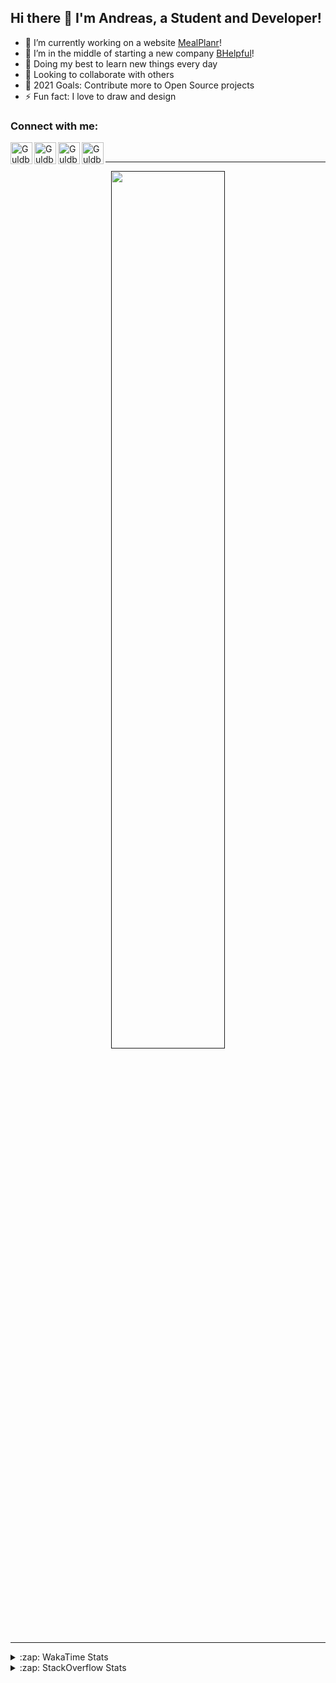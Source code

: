 ## Hi there 👋 I'm Andreas, a Student and Developer!

- 🔭 I’m currently working on a website [MealPlanr][MP]!
- 📑 I’m in the middle of starting a new company [BHelpful][BHelpful]!
- 🌱 Doing my best to learn new things every day
- 👯 Looking to collaborate with others
- 🥅 2021 Goals: Contribute more to Open Source projects
- ⚡ Fun fact: I love to draw and design

### Connect with me:

[<img align="left" alt="Guldberg | YouTube" width="35px" src="https://cdn1.iconfinder.com/data/icons/logotypes/32/youtube-512.png" />][youtube]
[<img align="left" alt="Guldberg | Twitter" width="35px" src="https://cdn1.iconfinder.com/data/icons/logotypes/32/square-twitter-512.png" />][twitter]
[<img align="left" alt="Guldberg | LinkedIn" width="35px" src="https://cdn1.iconfinder.com/data/icons/logotypes/32/square-linkedin-512.png" />][linkedin]
[<img align="left" alt="Guldberg | Instagram" width="35px" src="https://cdn2.iconfinder.com/data/icons/social-icons-33/128/Instagram-512.png" />][instagram]

<br />

---

<p align="center">
  <a href="">
    <img width="60% align="center" src="https://github-readme-stats.vercel.app/api?username=Andreasgdp&show_icons=true&count_private=true" />
  </a>
</p>

---

<details>
  <summary>:zap: WakaTime Stats</summary>

<br />

<!--START_SECTION:waka-->
![Profile Views](http://img.shields.io/badge/Profile%20Views-10-blue)

**I'm an Early 🐤** 

```text
🌞 Morning    188 commits    ████░░░░░░░░░░░░░░░░░░░░░   19.24% 
🌆 Daytime    470 commits    ████████████░░░░░░░░░░░░░   48.11% 
🌃 Evening    299 commits    ███████░░░░░░░░░░░░░░░░░░   30.6% 
🌙 Night      20 commits     ░░░░░░░░░░░░░░░░░░░░░░░░░   2.05%

```
📅 **I'm Most Productive on Sunday** 

```text
Monday       177 commits    ████░░░░░░░░░░░░░░░░░░░░░   18.12% 
Tuesday      110 commits    ██░░░░░░░░░░░░░░░░░░░░░░░   11.26% 
Wednesday    151 commits    ███░░░░░░░░░░░░░░░░░░░░░░   15.46% 
Thursday     111 commits    ██░░░░░░░░░░░░░░░░░░░░░░░   11.36% 
Friday       86 commits     ██░░░░░░░░░░░░░░░░░░░░░░░   8.8% 
Saturday     133 commits    ███░░░░░░░░░░░░░░░░░░░░░░   13.61% 
Sunday       209 commits    █████░░░░░░░░░░░░░░░░░░░░   21.39%

```


📊 **This Week I Spent My Time On** 

```text
⌚︎ Time Zone: Europe/Copenhagen

💬 Programming Languages: 
TypeScript               7 hrs 12 mins       █████████████░░░░░░░░░░░░   54.89% 
HTML                     3 hrs 6 mins        ██████░░░░░░░░░░░░░░░░░░░   23.69% 
YAML                     1 hr 35 mins        ███░░░░░░░░░░░░░░░░░░░░░░   12.13% 
JSON                     36 mins             █░░░░░░░░░░░░░░░░░░░░░░░░   4.65% 
Markdown                 22 mins             ░░░░░░░░░░░░░░░░░░░░░░░░░   2.83%

🔥 Editors: 
VS Code                  13 hrs 7 mins       █████████████████████████   100.0%

🐱‍💻 Projects: 
com.urstudent.gripper    8 hrs 43 mins       ████████████████░░░░░░░░░   66.51% 
com.yourcompany.thenewapp2 hrs 6 mins        ████░░░░░░░░░░░░░░░░░░░░░   16.03% 
Mealplanr-api            1 hr 21 mins        ██░░░░░░░░░░░░░░░░░░░░░░░   10.35% 
Mealplanr                56 mins             █░░░░░░░░░░░░░░░░░░░░░░░░   7.12%

💻 Operating System: 
Mac                      10 hrs 50 mins      ████████████████████░░░░░   82.53% 
Windows                  2 hrs 17 mins       ████░░░░░░░░░░░░░░░░░░░░░   17.47%

```

**I Mostly Code in Python** 

```text
Python                   11 repos            ██████████░░░░░░░░░░░░░░░   42.31% 
C++                      2 repos             ██░░░░░░░░░░░░░░░░░░░░░░░   7.69% 
TypeScript               2 repos             ██░░░░░░░░░░░░░░░░░░░░░░░   7.69% 
HTML                     2 repos             ██░░░░░░░░░░░░░░░░░░░░░░░   7.69% 
Batchfile                2 repos             ██░░░░░░░░░░░░░░░░░░░░░░░   7.69%

```



 Last Updated on 10/08/2021
<!--END_SECTION:waka-->


</details>

<details>
  <summary>:zap: StackOverflow Stats</summary>
  
  <br />
  
  [![Andreas G.D Petersen StackOverflow](https://github-readme-stackoverflow.vercel.app/?userID=11050308)](https://stackoverflow.com/users/11050308/andreas-g-d-petersen)


</details>

<br />


[twitter]: https://twitter.com/Guldberg20
[youtube]: https://www.youtube.com/channel/UCORVtLIFnURPEo_Fo-MGv8A
[instagram]: https://www.instagram.com/andreasgdp/
[linkedin]: https://www.linkedin.com/in/andreasgdp/
[MP]: https://mealplanr.bhelpful.net/
[BHelpful]: https://github.com/BHelpful
